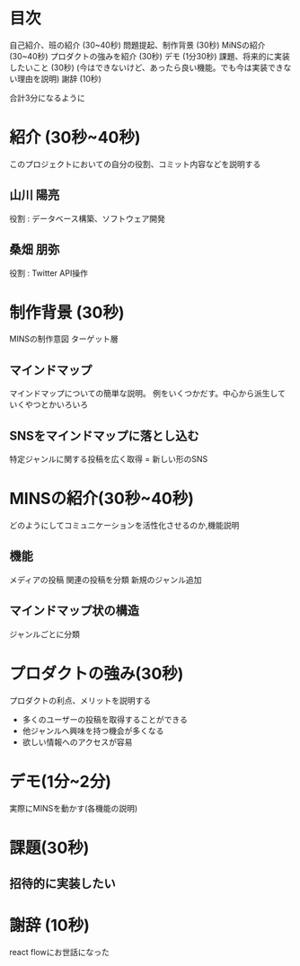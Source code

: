 # 目次
自己紹介、班の紹介           (30~40秒)
問題提起、制作背景           (30秒)
MiNSの紹介                  (30~40秒)
プロダクトの強みを紹介       (30秒)
デモ                        (1分30秒)
課題、将来的に実装したいこと  (30秒)
(今はできないけど、あったら良い機能。でも今は実装できない理由を説明)
謝辞                        (10秒)

合計3分になるように
# 紹介 (30秒~40秒)
このプロジェクトにおいての自分の役割、コミット内容などを説明する

## 山川 陽亮
役割 : データベース構築、ソフトウェア開発

## 桑畑 朋弥
役割 : Twitter API操作


# 制作背景 (30秒)
MINSの制作意図
ターゲット層
## マインドマップ
マインドマップについての簡単な説明。
例をいくつかだす。中心から派生していくやつとかいろいろ
## SNSをマインドマップに落とし込む
特定ジャンルに関する投稿を広く取得
= 新しい形のSNS

# MINSの紹介(30秒~40秒)
どのようにしてコミュニケーションを活性化させるのか,機能説明
## 機能
メディアの投稿
関連の投稿を分類
新規のジャンル追加
## マインドマップ状の構造
ジャンルごとに分類
 
# プロダクトの強み(30秒)
プロダクトの利点、メリットを説明する

- 多くのユーザーの投稿を取得することができる
- 他ジャンルへ興味を持つ機会が多くなる
- 欲しい情報へのアクセスが容易

# デモ(1分~2分)
実際にMINSを動かす(各機能の説明)

# 課題(30秒)
## 招待的に実装したい

# 謝辞 (10秒)
react flowにお世話になった
